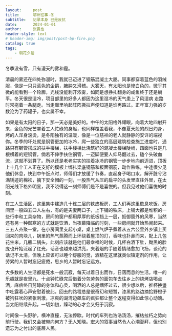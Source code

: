 ```yaml
---
layout:     post
title:      鄂州往事-冬
subtitle:   记录本身 已是反抗
date:       2024-01-01
author:     张畏也
header-style: text
# header-img: img/post/post-bp-fire.png
catalog: true
tags:
    - 朝花夕拾
---
```


冬季没有雪，只有漫天的雾和霾。 

清晨的雾还在四处弥漫时，我就已迈进了钢筋混凝土大厦。同事都穿着蓝色的羽绒服，像是一只只蓝色的企鹅，臃肿又滑稽。大雾天，有太阳也是惨白色的，微乎其微的能看到一个轮廓，光线没能刺开浓雾，如同是想挣扎翻身的咸鱼终于还是躺平。冬天很是湿冷，项目部里的好多人都因为这里湿冷的天气患上了风湿病 走路时常拖着一条腿走。当走廊里响起阵阵撕拉声便知道是谁再路过。正年富力强的岁数沦为了药罐子，也实属不幸。 

如果是有太阳的日子，那一天必是美好的。中午的太阳格外耀眼，向着大地四射开来，金色的光芒罩着工人忙碌的身躯，也同样覆盖着我，不像夏天般的烈日灼身，烤的人浑身滚烫，是冬阳独有的温暖，像是一位慈祥的老人就静静的安详的端视你。冬季的坏处就是钢管更加的冰冷，爬一些独立的高层建筑检查施工进度时，通路只有钢管搭成的扶手楼梯，扶手楼梯比浇筑好的混凝土楼梯陡峭，踏面也只是几根横着的短钢管，倘若不伸手扶住钢管，一迈脚便要人仰马翻过去，磕个头破血流，这就不划算了。所以还是老老实实的扶着冰冷的钢管一步步地向前迈进，顶板上十几个工人正在支好的模板上绑扎梁底钢筋和板面钢筋，动作熟练，中途很少见他们休息，快到中午饭点时，师傅们才放缓了节奏，直起身子喝口水，解开脏兮沾满锈迹的棉袄，摘下安全帽的一刻，一股热气从压的扁平的头发里直往外冒，在太阳光线下格外明显，我不晓得这一刻师傅们是不是喜悦的。但我见过他们喜悦的时刻。

在工人生活区，这里集中建造几十栋二层的铁皮板房，工人们再这里歇息吃饭，房间里一般四五口人左右，有的是夫妻两口子，上下铺的铁床，上铺大都是堆积的一些行李和工具杂物，房间的窗户都用厚厚的纸板挡上一层，抵御窗外的风寒，当然还有另一种御寒的方式就是饮酒，当夜幕降临的时刻，一些房间就开始热闹起来。三五人齐聚一堂，在小房间里支起小桌，桌上燃气炉子煮着从五六公里外乡镇上买回来的肉块儿，锅里的热气蒸腾而上环绕着屋顶的灯，香味也扑鼻而来，配上几包花生米，几瓶二锅头，此刻应该就是他们最幸福的时候，几杯白酒下肚，黝黑的脸庞也开始泛起了红光，话音也越来越洪亮，夹着烟的手随着情绪愈加飞扬，谈论的话记不太清，但晚上应该可以睡个舒服的觉，酒精在这里就类似镇定剂的作用，让劳累的人暂时忘记疲倦，思乡的人暂时忘记远方。

大多数的人生活都是死水一般沉寂，每天过着日出而作，日落而息的生活。唯一的乐趣就是夜里九、十点钟忙碌完后借着分包劳务的面包车去往乡上的烧烤店喝点酒，麻痹终日劳碌的身体和心灵，喝酒的人总是缅怀过去，很少想以后，推杯换盏中吐露着心声安慰着彼此。回去的路程总是很奇幻和短暂，漆黑的路边摘拾野橙子被狗狂吠的紧张刺激，凉爽的湖湾边飙车的疯狂都让整个返程变得如此惊心动魄。当太阳继续升起，一切如初，躁动的心才会又归于沉寂。

时间像一头野驴，横冲直撞，无法停歇。时代的车列也浩浩汤汤，摧枯拉朽之势向前行驶。我们又会被带向何方？无人知晓。宏大的叙事当然令人心潮澎拜，但也别遗忘为之付出的底层人民。